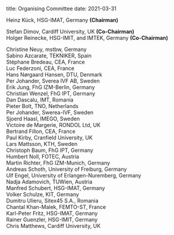 title: Organising Committee
date: 2021-03-31

Heinz Kück, HSG-IMAT, Germany **(Chairman)**  
  
Stefan Dimov, Cardiff University, UK **(Co-Chairman)**  
Holger Reinecke, HSG-IMIT, and IMTEK, Germany **(Co-Chairman)**  

Christine Neuy, mstbw, Germany  
Sabino Azcarate, TEKNIKER, Spain  
Stéphane Bredeau, CEA, France  
Luc Federzoni, CEA, France  
Hans Nørgaard Hansen, DTU, Denmark  
Per Johander, Sverea IVF AB, Sweden   
Erik Jung, FhG IZM-Berlin, Germany  
Christian Wenzel, FhG IPT, Germany  
Dan Dascalu, IMT, Romania  
Pieter Bolt, TNO, Netherlands  
Per Johander, Swerea-IVF, Sweden  
Sjoerd Haasl, IMEGO, Sweden  
Victoire de Margerie, RONDOL Ltd, UK  
Bertrand Fillon, CEA, France    
Paul Kirby, Cranfield University, UK   
Lars Mattsson, KTH, Sweden   
Christoph Baum, FhG IPT, Germany  
Humbert Noll, FOTEC, Austria  
Martin Richter, FhG IZM-Munich, Germany  
Andreas Schoth, University of Freiburg, Germany  
Ulf Engel, University of Erlangen-Nuremberg, Germany  
Nadja Adamovich, TUWien, Austria  
Manfred Schubert, HSG-IMAT, Germany  
Volker Schulze, KIT, Germany  
Dumitru Ulieru, Sitex45 S.A., Romania  
Chantal Khan-Malek, FEMTO-ST, France  
Karl-Peter Fritz, HSG-IMAT, Germany  
Rainer Guenzler, HSG-IMIT, Germany  
Chris Matthews, Cardiff University, UK  
